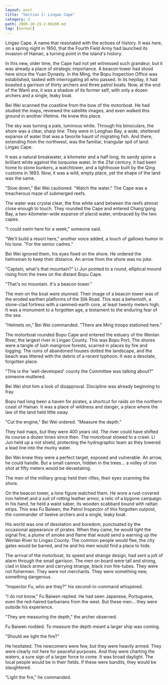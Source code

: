 ```yaml
---
layout: post
title: "Section 2: Lingao Cape"
category: 2
path: 2009-10-19-2-00200.md
tag: [normal]
---
```


Lingao Cape. A name that resonated with the echoes of history. It was here, on a spring night in 1950, that the Fourth Field Army had launched its invasion of Hainan, a turning point in the island's history.

In this new, older time, the Cape had not yet witnessed such grandeur, but it was already a place of strategic importance. A beacon tower had stood here since the Yuan Dynasty. In the Ming, the Bopu Inspection Office was established, tasked with interrogating all who passed. In its heyday, it had boasted a garrison of thirty archers and three patrol boats. Now, at the end of the Wanli era, it was a shadow of its former self, with only a dozen archers and a single, leaky boat.

Bei Wei scanned the coastline from the bow of the motorboat. He had studied the maps, reviewed the satellite images, and even walked this ground in another lifetime. He knew this place.

The sky was turning a pale, luminous white. Through his binoculars, the shore was a clear, sharp line. They were in Longhao Bay, a wide, sheltered expanse of water that was a favorite haunt of migrating fish. And there, extending from the northwest, was the familiar, triangular spit of land: Lingao Cape.

It was a natural breakwater, a kilometer and a half long, its sandy spine a brilliant white against the turquoise water. In the 21st century, it had been home to stone bunkers, a watchtower, and a lighthouse built by the Qing customs in 1893. Now, it was a wild, empty place, yet the shape of the land was the same.

"Slow down," Bei Wei cautioned. "Watch the water." The Cape was a treacherous maze of submerged reefs.

The water was crystal clear, the fine white sand between the reefs almost close enough to touch. They rounded the Cape and entered Chang'gong Bay, a two-kilometer-wide expanse of placid water, embraced by the two capes.

"I could swim here for a week," someone said.

"We'll build a resort here," another voice added, a touch of gallows humor in his tone. "For the senior cadres."

Bei Wei ignored them, his eyes fixed on the shore. He ordered the helmsman to keep their distance. An arrow from the shore was no joke.

"Captain, what's that mountain?" Li Jun pointed to a round, elliptical mound rising from the trees on the distant Bopu Cape.

"That's no mountain. It's a beacon tower."

The men on the boat were stunned. Their image of a beacon tower was of the eroded earthen platforms of the Silk Road. This was a behemoth, a stone-clad fortress with a rammed-earth core, at least twenty meters high. It was a monument to a forgotten age, a testament to the enduring fear of the sea.

"Helmets on," Bei Wei commanded. "There are Ming troops stationed here."

The motorboat rounded Bopu Cape and entered the estuary of the Wenlan River, the largest river in Lingao County. This was Bopu Port. The shores were a tangle of lush mangrove forests, scarred in places by fire and logging. The ruins of abandoned houses dotted the landscape, and the beach was littered with the debris of a recent typhoon. It was a desolate, forgotten place.

"This is the 'well-developed' county the Committee was talking about?" someone muttered.

Bei Wei shot him a look of disapproval. Discipline was already beginning to fray.

Bopu had long been a haven for pirates, a shortcut for raids on the northern coast of Hainan. It was a place of wildness and danger, a place where the law of the land held little sway.

"Cut the engine," Bei Wei ordered. "Measure the depth."

They had maps, but they were 400 years old. The river could have shifted its course a dozen times since then. The motorboat slowed to a crawl. Li Jun held up a riot shield, protecting the hydrographic team as they lowered a lead line into the murky water.

Bei Wei knew they were a perfect target, exposed and vulnerable. An arrow, he could handle. But a small cannon, hidden in the trees... a volley of iron shot at fifty meters would be devastating.

The men of the military group held their rifles, their eyes scanning the shore.

On the beacon tower, a lone figure watched them. He wore a rust-covered iron helmet and a suit of rotting leather armor, a relic of a bygone campaign. In his hand, he held a waist saber, its wooden scabbard bound with rattan strips. This was Fu Baiwen, the Patrol Inspector of this forgotten outpost, the commander of twelve archers and a single, leaky boat.

His world was one of desolation and boredom, punctuated by the occasional appearance of pirates. When they came, he would light the signal fire, a plume of smoke and flame that would send a warning up the Wenlan River to Lingao County. The common people would flee, the city gates would be barred, and he and his men would find a place to hide.

The arrival of the motorboat, its speed and strange design, had sent a jolt of alarm through the small garrison. The men on board were tall and strong, clad in black armor and carrying strange, black iron fire-tubes. They were not fishermen. They were not merchants. They were something new, something dangerous.

"Inspector Fu, who are they?" his second-in-command whispered.

"I do not know," Fu Baiwen replied. He had seen Japanese, Portuguese, even the red-haired barbarians from the west. But these men... they were outside his experience.

"They are measuring the depth," the archer observed.

Fu Baiwen nodded. To measure the depth meant a larger ship was coming.

"Should we light the fire?"

He hesitated. The newcomers were few, but they were heavily armed. They were clearly not here for peaceful purposes. And they were charting the waters, a sure sign of a larger force to come. It was broad daylight. The local people would be in their fields. If these were bandits, they would be slaughtered.

"Light the fire," he commanded.